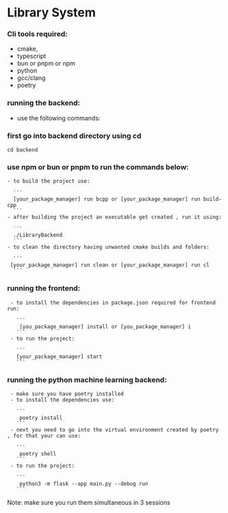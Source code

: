 # Library System


### Cli tools required:

- cmake,
- typescript
- bun or pnpm or npm
- python
- gcc/clang
- poetry

### running the backend:

- use the following commands:
### first go into backend directory using cd

    cd backend

### use npm or bun or pnpm to run the commands below:
    - to build the project use:

      ``` 
      [your_package_manager] run bcpp or [your_package_manager] run build-cpp
      ```
    - after building the project an executable get created , run it using:

      ```
      ./LibraryBackend
      ```
    - to clean the directory having unwanted cmake builds and folders:

      ```
     [your_package_manager] run clean or [your_package_manager] run cl
      ```


### running the frontend:
     - to install the dependencies in package.json required for frontend run:

       ```
        [you_package_manager] install or [you_package_manager] i
       ```
     - to run the project:

       ```
       [your_package_manager] start
       ```
### running the python machine learning backend:
     - make sure you have poetry installed
     - to install the dependencies use:

       ```
        poetry install
       ```
     - next you need to go into the virtual environment created by poetry , for that your can use:

       ```
        poetry shell
       ```
     - to run the project:

       ```
        python3 -m flask --app main.py --debug run
       ```




Note: make sure you run them simultaneous in 3 sessions

